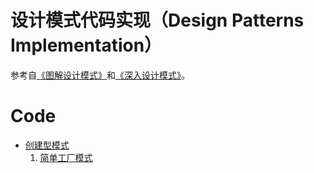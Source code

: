 # 设计模式代码实现（Design Patterns Implementation）

参考自[《图解设计模式》](https://design-patterns.readthedocs.io/zh_CN/latest/index.html)和[《深入设计模式》](https://refactoringguru.cn/design-patterns)。

# Code

* [创建型模式](./Creational%20Pattern/README.md)
  1. [简单工厂模式](./Creational%20Pattern/Simple%20Factory%20Pattern/README.md)
